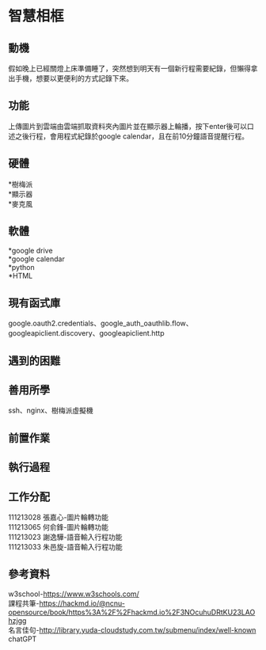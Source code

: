 # 智慧相框

## 動機

假如晚上已經關燈上床準備睡了，突然想到明天有一個新行程需要紀錄，但懶得拿出手機，想要以更便利的方式記錄下來。

## 功能

上傳圖片到雲端由雲端抓取資料夾內圖片並在顯示器上輪播，按下enter後可以口述之後行程，會用程式紀錄於google calendar，且在前10分鐘語音提醒行程。

## 硬體

<!-- e.g., How many Raspberry Pi? How much you spent on these resources? -->
*樹梅派  
*顯示器  
*麥克風  

## 軟體

*google  drive  
*google calendar  
*python  
*HTML  

## 現有函式庫

<!-- Which libraries do you use while you implement the project -->
google.oauth2.credentials、google_auth_oauthlib.flow、googleapiclient.discovery、googleapiclient.http

## 遇到的困難

<!-- What kind of problems you encounter, and how did you resolve the issue? -->

## 善用所學

<!-- What kind of knowledge did you use on this project? -->
ssh、nginx、樹梅派虛擬機

## 前置作業

<!-- How do the user install with your project? -->

## 執行過程

<!-- How to use your project -->

## 工作分配
111213028 張嘉心-圖片輪轉功能  
111213065 何俞鋒-圖片輪轉功能  
111213023 謝逸驊-語音輸入行程功能  
111213033 朱邑旋-語音輸入行程功能  

## 參考資料
w3school-https://www.w3schools.com/  
課程共筆-https://hackmd.io/@ncnu-opensource/book/https%3A%2F%2Fhackmd.io%2F3NOcuhuDRtKU23LAOhzjgg  
名言佳句-http://library.yuda-cloudstudy.com.tw/submenu/index/well-known  
chatGPT  
